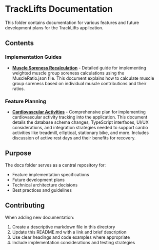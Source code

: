 # TrackLifts Documentation

This folder contains documentation for various features and future development plans for the TrackLifts application.

## Contents

### Implementation Guides

- **[Muscle Soreness Recalculation](MUSCLE_SORENESS_RECALCULATION.md)** - Detailed guide for implementing weighted muscle group soreness calculations using the MuscleRatio.json file. This document explains how to calculate muscle group soreness based on individual muscle contributions and their ratios.

### Feature Planning

- **[Cardiovascular Activities](CARDIOVASCULAR_ACTIVITIES.md)** - Comprehensive plan for implementing cardiovascular activity tracking into the application. This document details the database schema changes, TypeScript interfaces, UI/UX considerations, and integration strategies needed to support cardio activities like treadmill, elliptical, stationary bike, and more. Includes discussion of active rest days and their benefits for recovery.

## Purpose

The docs folder serves as a central repository for:
- Feature implementation specifications
- Future development plans
- Technical architecture decisions
- Best practices and guidelines

## Contributing

When adding new documentation:
1. Create a descriptive markdown file in this directory
2. Update this README.md with a link and brief description
3. Use clear headings and code examples where appropriate
4. Include implementation considerations and testing strategies
